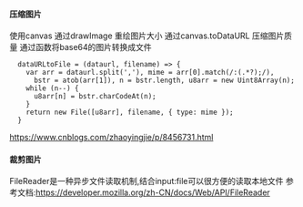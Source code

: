 <!--
 * @Author: hf
 * @Date: 2022-01-07 09:44:14
 * @LastEditTime: 2022-01-07 09:45:28
 * @LastEditors: hf
-->

####  压缩图片
使用canvas
通过drawImage 重绘图片大小
通过canvas.toDataURL 压缩图片质量
通过函数将base64的图片转换成文件 
```
  dataURLtoFile = (dataurl, filename) => {
    var arr = dataurl.split(','), mime = arr[0].match(/:(.*?);/),
      bstr = atob(arr[1]), n = bstr.length, u8arr = new Uint8Array(n);
    while (n--) {
      u8arr[n] = bstr.charCodeAt(n);
    }
    return new File([u8arr], filename, { type: mime });
  }

```

https://www.cnblogs.com/zhaoyingjie/p/8456731.html


#### 裁剪图片

FileReader是一种异步文件读取机制,结合input:file可以很方便的读取本地文件
参考文档:https://developer.mozilla.org/zh-CN/docs/Web/API/FileReader